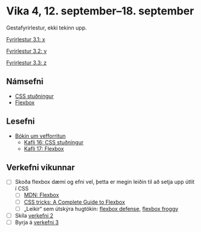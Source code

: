 # Vika 4, 12. september–18. september

Gestafyrirlestur, ekki tekinn upp.

[Fyrirlestur 3.1: x](https://youtu.be/)

[Fyrirlestur 3.2: y](https://youtu.be/)

[Fyrirlestur 3.3: z](https://youtu.be/)

## Námsefni

* [CSS stuðningur](../namsefni/15.css-studningur/)
* [Flexbox](../namsefni/16.css-flexbox/)

## Lesefni

* [Bókin um vefforritun](https://bok.vefforritun.is/)
  * [Kafli 16: CSS stuðningur](https://bok.vefforritun.is/16.css-studningur.html)
  * [Kafli 17: Flexbox](https://bok.vefforritun.is/17.css-flexbox.html)

## Verkefni vikunnar

* [ ] Skoða flexbox dæmi og efni vel, þetta er megin leiðin til að setja upp útlit í CSS
  * [ ] [MDN: Flexbox](https://developer.mozilla.org/en-US/docs/Learn/CSS/CSS_layout/Flexbox)
  * [ ] [CSS tricks: A Complete Guide to Flexbox](https://css-tricks.com/snippets/css/a-guide-to-flexbox/)
  * [ ] „Leikir“ sem útskýra hugtökin: [flexbox defense](http://www.flexboxdefense.com/), [flexbox froggy](https://flexboxfroggy.com/)
* [ ] Skila [verkefni 2](https://github.com/vefforritun/vef1-2022-v2)
* [ ] Byrja á [verkefni 3](https://github.com/vefforritun/vef1-2022-v3)
